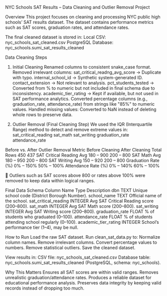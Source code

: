 NYC Schools SAT Results – Data Cleaning and Outlier Removal Project

Overview
This project focuses on cleaning and processing NYC public high schools’ SAT results dataset.
The dataset contains performance metrics such as SAT scores, graduation rates, and attendance rates.

The final cleaned dataset is stored in:
Local CSV: nyc_schools_sat_cleaned.csv
PostgreSQL Database: nyc_schools.sumi_sat_results_cleaned

Data Cleaning Steps
1. Initial Cleaning
Renamed columns to consistent snake_case format.
Removed irrelevant columns:
sat_critical_readng_avg_score → Duplicate with typo.
internal_school_id → Synthetic system-generated ID.
contact_extension → Not relevant to analysis.
pct_students_tested → Converted from % to numeric but not included in final schema due to inconsistency.
academic_tier_rating → Kept if available, but not used in SAT performance analytics.
Converted percentage columns (e.g., graduation_rate, attendance_rate) from strings like "85%" to numeric values.
Handled missing values: Converted to NaN instead of deleting whole rows to preserve data.

2. Outlier Removal (Final Cleaning Step)
We used the IQR (Interquartile Range) method to detect and remove extreme values in:
sat_critical_reading
sat_math
sat_writing
graduation_rate
attendance_rate

Before vs. After Outlier Removal
Metric	Before Cleaning	After Cleaning
Total Rows	450	437
SAT Critical Reading Avg	180 – 900	200 – 800
SAT Math Avg	180 – 950	200 – 800
SAT Writing Avg	150 – 920	200 – 800
Graduation Rate (%)	0% – 150%	50% – 100%
Attendance Rate (%)	0% – 140%	60% – 100%

📌 Outliers such as SAT scores above 800 or rates above 100% were removed to keep data within logical ranges.

Final Data Schema
Column Name	Type	Description
dbn	TEXT	Unique school code (District Borough Number).
school_name	TEXT	Official name of the school.
sat_critical_reading	INTEGER	Avg SAT Critical Reading score (200–800).
sat_math	INTEGER	Avg SAT Math score (200–800).
sat_writing	INTEGER	Avg SAT Writing score (200–800).
graduation_rate	FLOAT	% of students who graduated (0–100).
attendance_rate	FLOAT	% of students attending school regularly (0–100).
academic_tier_rating	INTEGER	School’s performance tier (1–4), may be null.

How to Run
Load the raw SAT dataset.
Run clean_sat_data.py to:
Normalize column names.
Remove irrelevant columns.
Convert percentage values to numbers.
Remove statistical outliers.
Save the cleaned dataset.

View results in:
CSV file: nyc_schools_sat_cleaned.csv
Database table: nyc_schools.sumi_sat_results_cleaned (PostgreSQL, schema: nyc_schools).

Why This Matters
Ensures all SAT scores are within valid ranges.
Removes unrealistic graduation/attendance rates.
Produces a reliable dataset for educational performance analysis.
Preserves data integrity by keeping valid records instead of dropping too much.
